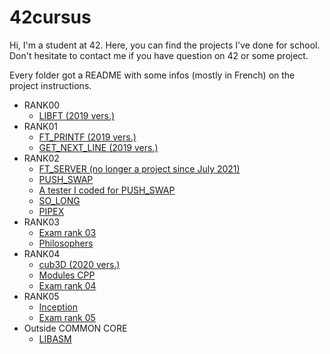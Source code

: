 # 42cursus
Hi, I'm a student at 42. Here, you can find the projects I've done for school.
Don't hesitate to contact me if you have question on 42 or some project.

Every folder got a README with some infos (mostly in French) on the project instructions.

- RANK00
  - <a href="https://github.com/Mel-louie/42cursus/tree/main/rank00_libft_2019">LIBFT (2019 vers.) </a>
- RANK01
  - <a href="https://github.com/Mel-louie/42cursus/tree/main/rank01_ft_printf">FT_PRINTF (2019 vers.) </a>
  - <a href="https://github.com/Mel-louie/42cursus/tree/main/rank01_get_next_line">GET_NEXT_LINE (2019 vers.) </a>
- RANK02
  - <a href="https://github.com/Mel-louie/42cursus/tree/main/rank02OLD_ft_server">FT_SERVER (no longer a project since July 2021) </a>
  - <a href="https://github.com/Mel-louie/42cursus/tree/main/rank02_push_swap"> PUSH_SWAP </a>
  - <a href="https://github.com/Mel-louie/42cursus/tree/main/rank02_push_swap_tester"> A tester I coded for PUSH_SWAP </a>
  - <a href="https://github.com/Mel-louie/42cursus/tree/main/rank02_so_long">SO_LONG </a>
  - <a href="https://github.com/Mel-louie/42cursus/tree/main/rank02_pipex">PIPEX </a>
- RANK03
  - <a href="https://github.com/Mel-louie/42cursus/tree/main/rank03_exam">Exam rank 03 </a>
  - <a href="https://github.com/Mel-louie/42cursus/tree/main/rank03_Philosophers">Philosophers </a>
- RANK04
  -  <a href="https://github.com/Mel-louie/42cursus/tree/main/rank04_cub3D">cub3D (2020 vers.) </a>
  -  <a href="https://github.com/Mel-louie/42cursus/tree/main/rank04_CPP">Modules CPP </a>
  -  <a href="https://github.com/Mel-louie/42cursus/tree/main/rank04_exam_microshell">Exam rank 04 </a>
- RANK05
  - <a href="https://github.com/Mel-louie/42cursus/tree/main/rank05_inception">Inception </a>
  - <a href="">Exam rank 05 </a>
- Outside COMMON CORE
  - <a href="https://github.com/Mel-louie/42cursus/tree/main/rn_42_libasm">LIBASM </a>
